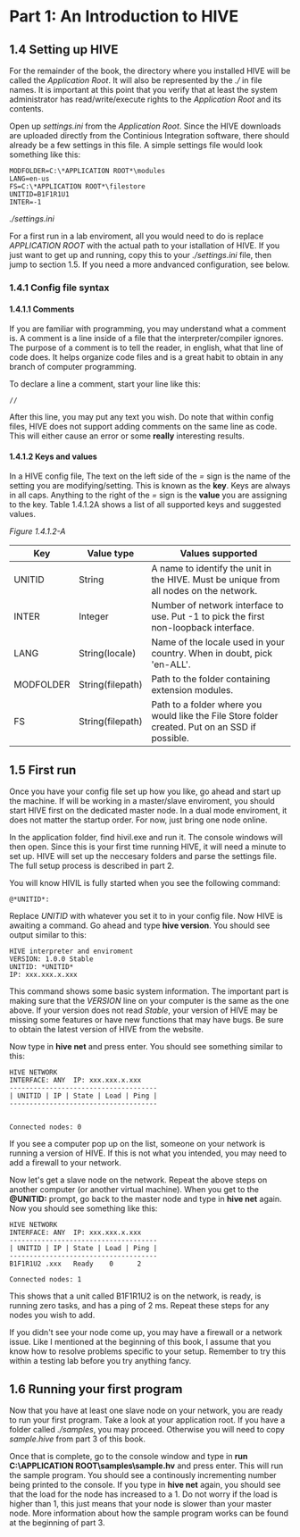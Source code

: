 # Part 1: An Introduction to HIVE






## 1.4 Setting up HIVE
For the remainder of the book, the directory where you installed HIVE will be called the *Application Root*. It will also be represented by the *./* in file names. It is important at this point that you verify that at least the system administrator has read/write/execute rights to the *Application Root* and its contents.

Open up *settings.ini* from the *Application Root*. Since the HIVE downloads are uploaded directly from the Continious Integration software, there should already be a few settings in this file. A simple settings file would look something like this:

    MODFOLDER=C:\*APPLICATION ROOT*\modules
    LANG=en-us
    FS=C:\*APPLICATION ROOT*\filestore
    UNITID=B1F1R1U1
    INTER=-1

*./settings.ini*

For a first run in a lab enviroment, all you would need to do is replace *APPLICATION ROOT* with the actual path to your istallation of HIVE. If you just want to get up and running, copy this to your *./settings.ini* file, then jump to section 1.5. If you need a more andvanced configuration, see below.

### 1.4.1 Config file syntax
#### 1.4.1.1 Comments
If you are familiar with programming, you may understand what a comment is. A comment is a line inside of a file that the interpreter/compiler ignores. The purpose of a comment is to tell the reader, in english, what that line of code does. It helps organize code files and is a great habit to obtain in any branch of computer programming.

To declare a line a comment, start your line like this:

    //
    
After this line, you may put any text you wish. Do note that within config files, HIVE does not support adding comments on the same line as code. This will either cause an error or some **really** interesting results.

#### 1.4.1.2 Keys and values
In a HIVE config file, The text on the left side of the *=* sign is the name of the setting you are modifying/setting. This is known as the **key**. Keys are always in all caps. Anything to the right of the *=* sign is the **value** you are assigning to the key. Table 1.4.1.2A shows a list of all supported keys and suggested values.

*Figure 1.4.1.2-A*

| Key | Value type |Values supported |
| -- | -- | -- |
| UNITID | String | A name to identify the unit in the HIVE. Must be unique from all nodes on the network. |
| INTER | Integer | Number of network interface to use. Put -1 to pick the first non-loopback interface. |
| LANG | String(locale) | Name of the locale used in your country. When in doubt, pick 'en-ALL'. |
| MODFOLDER | String(filepath) | Path to the folder containing extension modules. |
| FS | String(filepath) | Path to a folder where you would like the File Store folder created. Put on an SSD if possible. |

## 1.5 First run

Once you have your config file set up how you like, go ahead and start up the machine. If will be working in a master/slave enviroment, you should start HIVE first on the dedicated master node. In a dual mode enviroment, it does not matter the startup order. For now, just bring one node online.

In the application folder, find hivil.exe and run it. The console windows will then open. Since this is your first time running HIVE, it will need a minute to set up. HIVE will set up the neccesary folders and parse the settings file. The full setup process is described in part 2.

You will know HIVIL is fully started when you see the following command:

    @*UNITID*: 
    
Replace *UNITID* with whatever you set it to in your config file. Now HIVE is awaiting a command. Go ahead and type **hive version**. You should see output similar to this:

    HIVE interpreter and enviroment
    VERSION: 1.0.0 Stable
    UNITID: *UNITID*
    IP: xxx.xxx.x.xxx
    
This command shows some basic system information. The important part is making sure that the *VERSION* line on your computer is the same as the one above. If your version does not read *Stable*, your version of HIVE may be missing some features or have new functions that may have bugs. Be sure to obtain the latest version of HIVE from the website.

Now type in **hive net** and press enter. You should see something similar to this:

    HIVE NETWORK
    INTERFACE: ANY  IP: xxx.xxx.x.xxx
    -------------------------------------
    | UNITID | IP | State | Load | Ping |
    -------------------------------------
    
    
    Connected nodes: 0
    
If you see a computer pop up on the list, someone on your network is running a version of HIVE. If this is not what you intended, you may need to add a firewall to your network.

Now let's get a slave node on the network. Repeat the above steps on another computer (or another virtual machine). When you get to the **@UNITID:** prompt, go back to the master node and type in **hive net** again. Now you should see something like this:

    HIVE NETWORK
    INTERFACE: ANY  IP: xxx.xxx.x.xxx
    -------------------------------------
    | UNITID | IP | State | Load | Ping |
    -------------------------------------
    B1F1R1U2 .xxx   Ready    0      2
    
    Connected nodes: 1
    
This shows that a unit called B1F1R1U2 is on the network, is ready, is running zero tasks, and has a ping of 2 ms. Repeat these steps for any nodes you wish to add.

If you didn't see your node come up, you may have a firewall or a network issue. Like I mentioned at the beginning of this book, I assume that you know how to resolve problems specific to your setup. Remember to try this within a testing lab before you try anything fancy.

## 1.6 Running your first program

Now that you have at least one slave node on your network, you are ready to run your first program. Take a look at your application root. If you have a folder called *./samples*, you may proceed. Otherwise you will need to copy *sample.hive* from part 3 of this book.

Once that is complete, go to the console window and type in **run C:\APPLICATION ROOT\samples\sample.hv** and press enter. This will run the sample program. You should see a continously incrementing number being printed to the console. If you type in **hive net** again, you should see that the load for the node has increased to a 1. Do not worry if the load is higher than 1, this just means that your node is slower than your master node. More information about how the sample program works can be found at the beginning of part 3.
